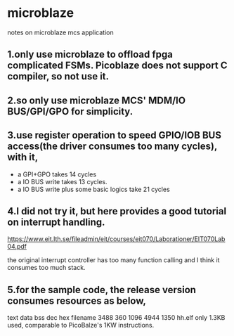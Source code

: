 # microblaze
notes on microblaze mcs application


## 1.only use microblaze to offload fpga complicated FSMs. Picoblaze does not support C compiler, so not use it.
## 2.so only use microblaze MCS' MDM/IO BUS/GPI/GPO for simplicity.
## 3.use register operation to speed GPIO/IOB BUS access(the driver consumes too many cycles), with it,
  - a GPI+GPO takes 14 cycles
  - a IO BUS write takes 13 cycles.
  - a IO BUS write plus some basic logics take 21 cycles
## 4.I did not try it, but here provides a good tutorial on interrupt handling.
  https://www.eit.lth.se/fileadmin/eit/courses/eit070/Laborationer/EIT070Lab04.pdf
   
   the original interrupt controller has too many function calling and I think it consumes too much stack.
## 5.for the sample code, the release version consumes resources as below, 
   text	   data	    bss	    dec	    hex	filename
   3488	    360	   1096	   4944	   1350	hh.elf
   only 1.3KB used, comparable to PicoBalze's 1KW instructions.
